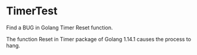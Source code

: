 # TimerTest
Find a BUG in Golang Timer Reset function.

The function Reset in Timer package of Golang 1.14.1 causes the process to hang.
